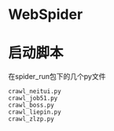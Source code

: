 # WebSpider

# 启动脚本

在spider_run包下的几个py文件

```
crawl_neitui.py
crawl_job51.py
crawl_boss.py
crawl_liepin.py
crawl_zlzp.py
```